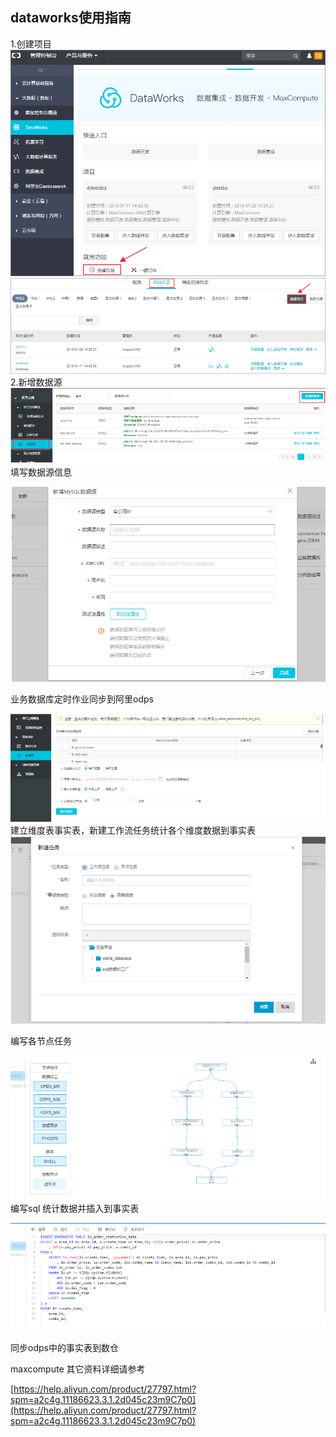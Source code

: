 ## **dataworks使用指南**

1.创建项目![](/assets/data2.png)![](/assets/data3.png)2.新增数据源![](/assets/data4.png)填写数据源信息

![](/assets/data5.png)

业务数据库定时作业同步到阿里odps

![](/assets/data6.png)建立维度表事实表，新建工作流任务统计各个维度数据到事实表![](/assets/data7t.png)

编写各节点任务

![](/assets/data7.png)编写sql  统计数据并插入到事实表

![](/assets/data8.png)

同步odps中的事实表到数仓

maxcompute 其它资料详细请参考

[https://help.aliyun.com/product/27797.html?spm=a2c4g.11186623.3.1.2d045c23m9C7p0](https://help.aliyun.com/product/27797.html?spm=a2c4g.11186623.3.1.2d045c23m9C7p0)

